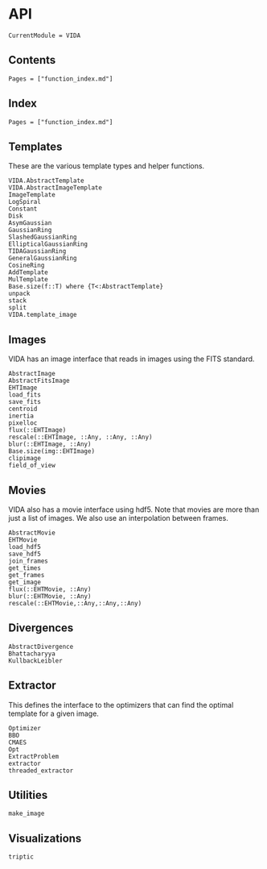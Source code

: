# API

```@meta
CurrentModule = VIDA
```

## Contents

```@contents
Pages = ["function_index.md"]
```

## Index

```@index
Pages = ["function_index.md"]
```



## Templates

These are the various template types and helper functions.

```@docs
VIDA.AbstractTemplate
VIDA.AbstractImageTemplate
ImageTemplate
LogSpiral
Constant
Disk
AsymGaussian
GaussianRing
SlashedGaussianRing
EllipticalGaussianRing
TIDAGaussianRing
GeneralGaussianRing
CosineRing
AddTemplate
MulTemplate
Base.size(f::T) where {T<:AbstractTemplate}
unpack
stack
split
VIDA.template_image
```

## Images

VIDA has an image interface that reads in images using the FITS standard.

```@docs
AbstractImage
AbstractFitsImage
EHTImage
load_fits
save_fits
centroid
inertia
pixelloc
flux(::EHTImage)
rescale(::EHTImage, ::Any, ::Any, ::Any)
blur(::EHTImage, ::Any)
Base.size(img::EHTImage)
clipimage
field_of_view
```

## Movies

VIDA also has a movie interface using hdf5. Note that movies are
more than just a list of images. We also use an interpolation between frames.

```@docs
AbstractMovie
EHTMovie
load_hdf5
save_hdf5
join_frames
get_times
get_frames
get_image
flux(::EHTMovie, ::Any)
blur(::EHTMovie, ::Any)
rescale(::EHTMovie,::Any,::Any,::Any)
```

## Divergences

```@docs
AbstractDivergence
Bhattacharyya
KullbackLeibler
```


## Extractor

This defines the interface to the optimizers that can find
the optimal template for a given image.

```@docs
Optimizer
BBO
CMAES
Opt
ExtractProblem
extractor
threaded_extractor
```

## Utilities

```@docs
make_image
```

## Visualizations

```@docs
triptic
```

